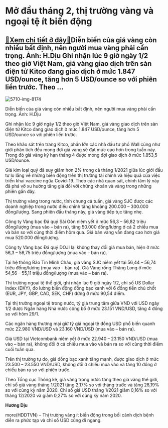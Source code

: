 Mở đầu tháng 2, thị trường vàng và ngoại tệ ít biến động
========================================================

[:gift:Xem chi tiết ở đây:gift:](https://hddtvn.com/mo-dau-thang-2-thi-truong-vang-va-ngoai-te-it-bien-dong/)Diễn biến của giá vàng còn nhiều bất định, nên người mua vàng phải cẩn trọng. Ảnh: H.Dịu Ghi nhận lúc 9 giờ ngày 1/2 theo giờ Việt Nam, giá vàng giao dịch trên sàn điện tử Kitco đang giao dịch ở mức 1.847 USD/ounce, tăng hơn 5 USD/ounce so với phiên liền trước. Theo …
----------------------------------------------------------------------------------------------------------------------------------------------------------------------------------------------------------------------------------------------------------------------------





![5710-img-8174](https://hddtvn.com/wp-content/uploads/2021/02/20731229.jpg "Diễn biến của giá vàng còn nhiều bất định, nên người mua vàng phải cẩn trọng. Ảnh: H.Dịu")


Diễn biến của giá vàng còn nhiều bất định, nên người mua vàng phải cẩn trọng. Ảnh: H.Dịu



Ghi nhận lúc 9 giờ ngày 1/2 theo giờ Việt Nam, giá vàng giao dịch trên sàn điện tử Kitco đang giao dịch ở mức 1.847 USD/ounce, tăng hơn 5 USD/ounce so với phiên liền trước.


Theo khảo sát trên trang Kitco, phần lớn các nhà đầu tư phố Wall cũng như giới phân tích đều mong đợi giá vàng sẽ đạt mức cao hơn trong tuần này. Trong đó giá vàng kỳ hạn tháng 4 được mong đợi giao dịch ở mức 1.853,5 USD/ounce.


Giá kim loại quý đã suy giảm hơn 2% trong cả tháng 1/2021 giữa lúc giới đầu tư lo lắng về những biến động trên thị trường tài chính và hiệu quả của việc triển khai vaccine ngừa Covid-19. Theo các nhà quan sát, chính tâm lý này đã phá vỡ xu hướng tăng giá đối với chứng khoán và vàng trong những phiên gần đây.


Thị trường vàng trong nước, tính chung cả tuần, giá vàng SJC được các doanh nghiệp trong nước điều chỉnh tăng khoảng 200.000 – 300.000 đồng/lượng. Sang phiên đầu tháng này, giá vàng tiếp tục tăng nhẹ.


Công ty Vàng bạc Đá quý Sài Gòn niêm yết ở mức 56,3 – 56,82 triệu đồng/lượng (mua vào – bán ra), tăng 50.000 đồng/lượng ở cả 2 chiều mua và bán so với cùng thời điểm hôm qua. Giá bán vàng vẫn đang cao hơn giá mua 520.000 đồng/lượng.


Công ty Vàng bạc Đá quý DOJI lại không thay đổi giá mua bán, hiện ở mức 56,3 – 56,75 triệu đồng/lượng (mua vào – bán ra).


Tại hệ thống Bảo Tín Minh Châu, giá vàng SJC niêm yết tại 56,44 – 56,74 triệu đồng/lượng (mua vào – bán ra). Giá Vàng rồng Thăng Long ở mức 54,56 – 55,11 triệu đồng/lượng (mua vào – bán ra).


Thị trường ngoại tệ thế giới, ghi nhận lúc 9 giờ ngày 1/2, chỉ số US Dollar Index (DXY), đo lường biến động đồng bạc xanh với 6 đồng tiền chủ chốt (EUR, JPY, GBP, CAD, SEK, CHF) đứng ở mức 90,54 điểm.


Tại thị trường ngoại tệ trong nước, tỷ giá trung tâm giữa VND với USD ngày 1/2 được Ngân hàng Nhà nước công bố ở mức 23.151 VND/USD, tăng 4 đồng so với hôm 29/1.


Các ngân hàng thương mại giữ tỷ giá ngoại tệ đồng USD phổ biến quanh mức 22.980 VND/USD và 23.160 VND/USD (mua vào – bán ra).


Giá USD tại Vietcombank niêm yết ở mức 22.940 – 23.150 VND/USD (mua vào – bán ra), không đổi ở cả chiều mua vào và bán ra so với cùng thời điểm cuối tuần qua.


Trên thị trường tự do, giá đồng bạc xanh tăng mạnh, được giao dịch ở mức 23.500 – 23.550 VND/USD, không đổi ở chiều mua vào và tăng 10 đồng ở chiều bán ra so với phiên trước.


Theo Tổng cục Thống kê, giá vàng trong nước tăng theo giá vàng thế giới, chỉ số giá vàng tháng 1/2021 tăng 2,17% so với tháng trước và tăng 28,19% so với cùng kỳ năm 2020. Chỉ số giá USD tháng 1/2021 giảm 0,16% so với tháng 12/2020 và giảm 0,27% so với cùng kỳ năm 2020.




**Hương Dịu**



more(HDDTVN) – Thị trường vàng ít biến động trong bối cảnh dịch bệnh diễn ra phức tạp và chỉ số USD cũng đi ngang.

